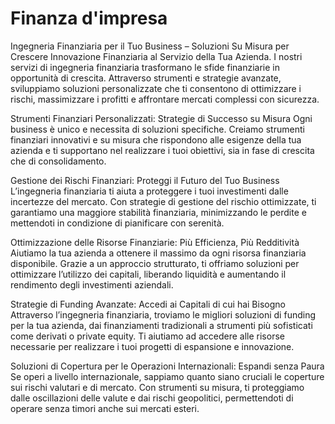 # Finanza d'impresa


Ingegneria Finanziaria per il Tuo Business – Soluzioni Su Misura per Crescere
Innovazione Finanziaria al Servizio della Tua Azienda. I nostri servizi di ingegneria finanziaria trasformano le sfide finanziarie in opportunità di crescita. Attraverso strumenti e strategie avanzate, sviluppiamo soluzioni personalizzate che ti consentono di ottimizzare i rischi, massimizzare i profitti e affrontare mercati complessi con sicurezza.

Strumenti Finanziari Personalizzati: Strategie di Successo su Misura
Ogni business è unico e necessita di soluzioni specifiche. Creiamo strumenti finanziari innovativi e su misura che rispondono alle esigenze della tua azienda e ti supportano nel realizzare i tuoi obiettivi, sia in fase di crescita che di consolidamento.

Gestione dei Rischi Finanziari: Proteggi il Futuro del Tuo Business
L’ingegneria finanziaria ti aiuta a proteggere i tuoi investimenti dalle incertezze del mercato. Con strategie di gestione del rischio ottimizzate, ti garantiamo una maggiore stabilità finanziaria, minimizzando le perdite e mettendoti in condizione di pianificare con serenità.

Ottimizzazione delle Risorse Finanziarie: Più Efficienza, Più Redditività
Aiutiamo la tua azienda a ottenere il massimo da ogni risorsa finanziaria disponibile. Grazie a un approccio strutturato, ti offriamo soluzioni per ottimizzare l’utilizzo dei capitali, liberando liquidità e aumentando il rendimento degli investimenti aziendali.

Strategie di Funding Avanzate: Accedi ai Capitali di cui hai Bisogno
Attraverso l’ingegneria finanziaria, troviamo le migliori soluzioni di funding per la tua azienda, dai finanziamenti tradizionali a strumenti più sofisticati come derivati o private equity. Ti aiutiamo ad accedere alle risorse necessarie per realizzare i tuoi progetti di espansione e innovazione.

Soluzioni di Copertura per le Operazioni Internazionali: Espandi senza Paura
Se operi a livello internazionale, sappiamo quanto siano cruciali le coperture sui rischi valutari e di mercato. Con strumenti su misura, ti proteggiamo dalle oscillazioni delle valute e dai rischi geopolitici, permettendoti di operare senza timori anche sui mercati esteri.
